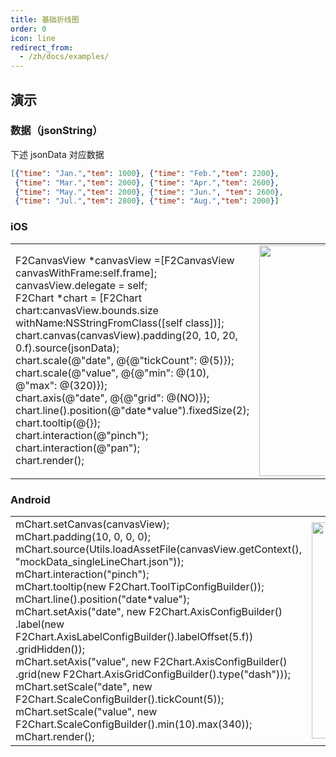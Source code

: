 ```yaml
---
title: 基础折线图
order: 0
icon: line
redirect_from:
  - /zh/docs/examples/
---
```



## 演示

### 数据（jsonString）

下述 jsonData 对应数据
```json
[{"time": "Jan.","tem": 1000}, {"time": "Feb.","tem": 2200}, 
 {"time": "Mar.","tem": 2000}, {"time": "Apr.","tem": 2600}, 
 {"time": "May.","tem": 2000}, {"time": "Jun.", "tem": 2600},
 {"time": "Jul.","tem": 2800}, {"time": "Aug.","tem": 2000}]
```

### iOS
<html>
    <table style="margin-left: auto; margin-right: auto;">
        <tr>
            <td width="55%">
             F2CanvasView *canvasView =[F2CanvasView canvasWithFrame:self.frame];<br/>
             canvasView.delegate = self;<br/>
             F2Chart *chart = [F2Chart chart:canvasView.bounds.size withName:NSStringFromClass([self class])];<br/>
             chart.canvas(canvasView).padding(20, 10, 20, 0.f).source(jsonData);<br/>
             chart.scale(@"date", @{@"tickCount": @(5)});<br/>
             chart.scale(@"value", @{@"min": @(10), @"max": @(320)});<br/>
             chart.axis(@"date", @{@"grid": @(NO)});<br/>
             chart.line().position(@"date*value").fixedSize(2);<br/>
             chart.tooltip(@{});<br/>
             chart.interaction(@"pinch");<br/>
             chart.interaction(@"pan");<br/>
             chart.render(); <br/>
            </td>
            <td>
             <img src="https://gw.alipayobjects.com/mdn/rms_04a9e5/afts/img/A*DbreT5XlEkYAAAAAAAAAAAAAARQnAQ"  style="max-height: 100%" width = "346" height = "369"/>
            </td>
        </tr>
    </table>
</html>


### Android
<html>
    <table style="margin-left: auto; margin-right: auto;">
        <tr>
           <td width="55%">
             mChart.setCanvas(canvasView); <br/>
             mChart.padding(10, 0, 0, 0); <br/>
             mChart.source(Utils.loadAssetFile(canvasView.getContext(), "mockData_singleLineChart.json")); <br/>
             mChart.interaction("pinch"); <br/>
             mChart.tooltip(new F2Chart.ToolTipConfigBuilder()); <br/>
             mChart.line().position("date*value"); <br/>
             mChart.setAxis("date", new F2Chart.AxisConfigBuilder()
                     .label(new F2Chart.AxisLabelConfigBuilder().labelOffset(5.f))
                     .gridHidden()); <br/>
             mChart.setAxis("value", new F2Chart.AxisConfigBuilder()
                     .grid(new F2Chart.AxisGridConfigBuilder().type("dash"))); <br/>
             mChart.setScale("date", new F2Chart.ScaleConfigBuilder().tickCount(5)); <br/>
             mChart.setScale("value", new F2Chart.ScaleConfigBuilder().min(10).max(340)); <br/>
             mChart.render(); <br/>
            </td>
            <td>
             <img src="https://gw.alipayobjects.com/mdn/rms_04a9e5/afts/img/A*4TiyTonsab4AAAAAAAAAAAAAARQnAQ" style="max-height: 100%" width = "346" />
            </td>
        </tr>
    </table>
</html>
